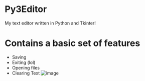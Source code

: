 # Py3Editor
My text editor written in Python and Tkinter!
# Contains a basic set of features
- Saving
- Exiting (lol)
- Opening files
- Clearing Text
![image](https://user-images.githubusercontent.com/92550746/151676976-c10189d4-ab4b-4fe8-81a9-8e019ca8de9a.png)

